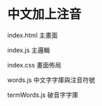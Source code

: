 中文加上注音
==========

index.html 		主畫面

index.js 		主邏輯

index.css 		畫面佈局

words.js 		中文字字庫與注音符號

termWords.js 	破音字字庫
